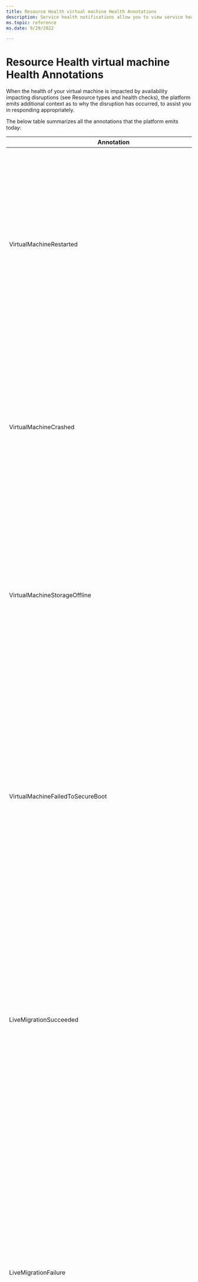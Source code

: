 ```yaml
---
title: Resource Health virtual machine Health Annotations
description: Service health notifications allow you to view service health messages published by Microsoft Azure.
ms.topic: reference
ms.date: 9/29/2022

---
```


# Resource Health virtual machine Health Annotations

When the health of your virtual machine is impacted by availability impacting disruptions (see Resource types and health checks), the platform emits additional context as to why the disruption has occurred, to assist you in responding appropriately. 

The below table summarizes all the annotations that the platform emits today:

|Annotation| Description
|----------|------------
|VirtualMachineRestarted	|The Virtual Machine is undergoing a reboot as requested by a restart action triggered by an authorized user or process from within the Virtual machine. No additional action is required at this time. For more information, [see understanding Virtual Machine reboots in Azure](/troubleshoot/azure/virtual-machines/understand-vm-reboot) .
|VirtualMachineCrashed| The Virtual Machine is undergoing a reboot due to a guest OS crash. The local data remains unaffected during this process. No additional action is required at this time. For more information, see [understanding Virtual Machine crashes in Azure](/troubleshoot/azure/virtual-machines/understand-vm-reboot#vm-crashes) .
VirtualMachineStorageOffline| The Virtual Machine is either currently undergoing a reboot or experiencing an application freeze due to a temporary loss of access to disk. No additional action is required at this time, while the platform is working on reestablishing disk connectivity.
|VirtualMachineFailedToSecureBoot |Applicable to Azure Confidential Compute Virtual Machines when guest activity such as unsigned booting components leads to a guest OS issue preventing the Virtual Machine from booting securely. You can attempt to retry deployment after ensuring OS boot components are signed by trusted publishers. For more information, see [Secure Boot](azure/windows-hardware/design/device-experiences/oem-secure-boot).
|LiveMigrationSucceeded |The Virtual Machine was briefly paused as a Live Migration operation was successfully performed on your Virtual Machine. This operation was carried out either as a repair action, for allocation optimization or as part of routine maintenance workflows. No additional action is required at this time. For more information, see [Live Migration](azure/virtual-machines/maintenance-and-updates#live-migration) .
|LiveMigrationFailure |A Live Migration operation was attempted on your Virtual Machine as either a repair action, for allocation optimization or as part of routine maintenance workflows. This operation, however, could not be successfully completed and may have resulted in a brief pause of your Virtual Machine. No additional action is required at this time. <br/> Also note that [M Series](/azure/virtual-machines/m-series), [L Series](/azure/virtual-machines/lasv3-series) VM SKUs are not applicable for Live Migration. For more information on , see [Live Migration](azure/virtual-machines/maintenance-and-updates#live-migration) . |
|VirtualMachineAllocated | The Virtual Machine is in the process of being set up as requested by an authorized user or process. No additional action is required at this time.
|VirtualMachineDeallocationInitiated | The Virtual Machine is in the process of being stopped and deallocated as requested by an authorized user or process. No additional action is required at this time.
|VirtualMachineHostCrashed |The Virtual Machine has unexpectedly crashed due to the underlying host server experiencing a software failure or due to a failed hardware component. While the Virtual Machine is rebooting, the local data remains unaffected. You may attempt to redeploy the Virtual Machine to a different host server if you continue to experience issues.
|VirtualMachineMigrationInitiatedForPlannedMaintenance | The Virtual Machine is being migrated to a different host server as part of routine maintenance workflows orchestrated by the platform. No additional action is required at this time. For more information, see [Planned Maintenance](/azure/virtual-machines/maintenance-and-updates)
|VirtualMachineRebootInitiatedForPlannedMaintenance|	The Virtual Machine is undergoing a reboot as part of routine maintenance workflows orchestrated by the platform. No additional action is required at this time. For more information, see [Maintenance and updates](/azure/virtual-machines/maintenance-and-updates).
|VirtualMachineHostRebootedForRepair |	The Virtual Machine is undergoing a reboot due to the underlying host server experiencing unexpected failures. While the Virtual Machine is rebooting, the local data remains unaffected. For more information, see [understanding Virtual Machine reboots in Azure](/troubleshoot/azure/virtual-machines/understand-vm-reboot) .
|VirtualMachineMigrationInitiatedForRepair|	The Virtual Machine is being migrated to a different host server due to the underlying host server experiencing unexpected failures. Since the Virtual Machine is being migrated to a new host server, the local data will not persist. For more information, see [Service Healing](https://azure.microsoft.com/blog/service-healing-auto-recovery-of-virtual-machines/) .
|VirtualMachineRedeployInitiatedByControlPlaneDueToPlannedMaintenance|	The Virtual Machine is being migrated to a different host server as part of routine maintenance workflows triggered by an authorized user or process. Since the Virtual Machine is being migrated to a new host server, the local data will not persist. For more information, see [Maintenance and updates](/azure/virtual-machines/maintenance-and-updates)
|VirtualMachineMigrationScheduledForDegradedHardware|	The Virtual Machine is experiencing degraded availability as it is running on a host server with a degraded hardware component which is predicted to fail soon. Live Migration will be attempted to safely migrate your Virtual Machine to a healthy host server; however, the operation may fail depending on the degradation of the underlying hardware. <br/> We strongly advise you to redeploy your Virtual Machine to avoid unexpected failures, by the redeploy deadline specified. For more information, see [Advancing failure prediction and mitigation](https://azure.microsoft.com/blog/advancing-failure-prediction-and-mitigation-introducing-narya/)
|VirtualMachinePossiblyDegradedDueToHardwareFailure | The Virtual Machine is experiencing an imminent risk to its availability as it is running on a host server with a degraded hardware component that will fail soon. Live Migration will be attempted to safely migrate your Virtual Machine to a healthy host server; however, the operation may fail. <br/> We strongly advise you to redeploy your Virtual Machine to avoid unexpected failures, by the redeploy deadline specified. For more information, see [Advancing failure prediction and mitigation](https://azure.microsoft.com/blog/advancing-failure-prediction-and-mitigation-introducing-narya/). |
|VirtualMachineScheduledForServiceHealing|	The Virtual Machine is experiencing an imminent risk to its availability as it is running on a host server that is experiencing fatal errors. Live Migration will be attempted to safely migrate your Virtual Machine to a healthy host server; however, the operation may fail depending on the failure signature encountered by the host server. <br/> We strongly advise you to redeploy your Virtual Machine to avoid unexpected failures, by the redeploy deadline specified. For more information, see [Advancing failure prediction and mitigation](https://azure.microsoft.com/blog/advancing-failure-prediction-and-mitigation-introducing-narya/).
|VirtualMachinePreempted |	If you are running a Spot/Low Priority Virtual Machine, it has been preempted either due to capacity recall by the platform or due to billing-based eviction where cost exceeded user defined thresholds. No additional action is required at this time. For more information, see [Spot Virtual Machines](/azure/virtual-machines/spot-vms).
|VirtualMachineRebootInitiatedByControlPlane | The Virtual Machine is undergoing a reboot as requested by an authorized user or process from within the Virtual machine. No additional action is required at this time.
|VirtualMachineRedeployInitiatedByControlPlane |	The Virtual Machine is being migrated to a different host server as requested by an authorized user or process from within the Virtual machine. No additional action is required at this time. Since the Virtual Machine is being migrated to a new host server, the local data will not persist.
|VirtualMachineSizeChanged |	The Virtual Machine is being resized as requested by an authorized user or process. No additional action is required at this time.
|VirtualMachineConfigurationUpdated |	The Virtual Machine configuration is being updated as requested by an authorized user or process. No additional action is required at this time.
|VirtualMachineStartInitiatedByControlPlane |The Virtual Machine is starting as requested by an authorized user or process. No additional action is required at this time.
|VirtualMachineStopInitiatedByControlPlane |	The Virtual Machine is stopping as requested by an authorized user or process. No additional action is required at this time.
|VirtualMachineStoppedInternally |	The Virtual Machine is stopping as requested by an authorized user or process, or due to a guest activity from within the Virtual Machine. No additional action is required at this time.
|VirtualMachineProvisioningTimedOut |	The Virtual Machine provisioning has failed due to Guest OS issues or incorrect user run scripts. You can attempt to either re-create this Virtual Machine or if this Virtual Machine is part of a Virtual Machine scale set, you can try reimaging it.
|AccelnetUnhealthy |	Applicable if Accelerated Networking is enabled for your Virtual Machine – We have detected that the Accelerated Networking feature is not functioning as expected. You can attempt to redeploy your Virtual Machine to potentially mitigate the issue. 
